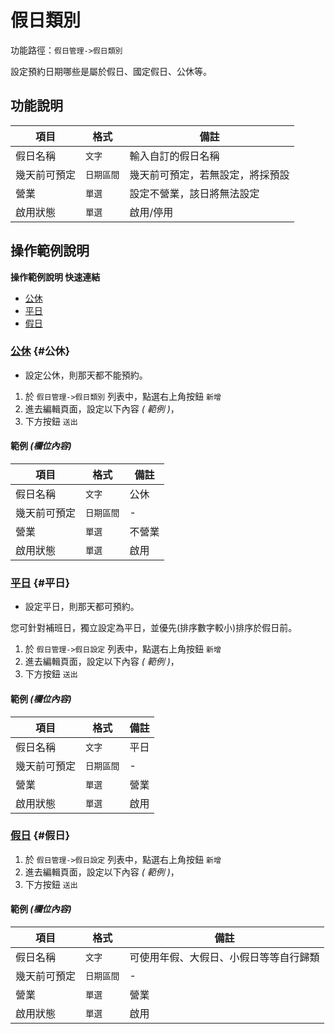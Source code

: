 # 假日類別

功能路徑：`假日管理->假日類別`

設定預約日期哪些是屬於假日、國定假日、公休等。

## 功能說明

| 項目 | 格式 | 備註 |
| --- | --- | --- |
| 假日名稱 | `文字` | 輸入自訂的假日名稱 |
| 幾天前可預定 | `日期區間` | 幾天前可預定，若無設定，將採預設 |
| 營業 | `單選` | 設定不營業，該日將無法設定 |
| 啟用狀態 | `單選` | 啟用/停用 |

## 操作範例說明

**操作範例說明 快速連結**

* [公休](/guide/holiday-category#公休)
* [平日](/guide/holiday-category#平日)
* [假日](/guide/holiday-category#假日)

### [公休](/guide/holiday-category#公休) {#公休}

* 設定公休，則那天都不能預約。

1. 於 `假日管理->假日類別` 列表中，點選右上角按鈕 `新增` 
2. 進去編輯頁面，設定以下內容 _( 範例 )_，
3. 下方按鈕 `送出`

#### 範例 _(欄位內容)_

| 項目 | 格式 | 備註 |
| --- | --- | --- |
| 假日名稱 | `文字` | 公休 |
| 幾天前可預定 | `日期區間` | - |
| 營業 | `單選` | 不營業 |
| 啟用狀態 | `單選` | 啟用 |

### [平日](/guide/holiday-category#平日) {#平日}

* 設定平日，則那天都可預約。

您可針對補班日，獨立設定為平日，並優先(排序數字較小)排序於假日前。

1. 於 `假日管理->假日設定` 列表中，點選右上角按鈕 `新增`
2. 進去編輯頁面，設定以下內容 _( 範例 )_，
3. 下方按鈕 `送出`

#### 範例 _(欄位內容)_

| 項目 | 格式 | 備註 |
| --- | --- | --- |
| 假日名稱 | `文字` | 平日 |
| 幾天前可預定 | `日期區間` | - |
| 營業 | `單選` | 營業 |
| 啟用狀態 | `單選` | 啟用 |

### [假日](/guide/holiday-category#假日) {#假日}

1. 於 `假日管理->假日設定` 列表中，點選右上角按鈕 `新增`
2. 進去編輯頁面，設定以下內容 _( 範例 )_，
3. 下方按鈕 `送出`

#### 範例 _(欄位內容)_

| 項目 | 格式 | 備註 |
| --- | --- | --- |
| 假日名稱 | `文字` | 可使用年假、大假日、小假日等等自行歸類 |
| 幾天前可預定 | `日期區間` | - |
| 營業 | `單選` | 營業 |
| 啟用狀態 | `單選` | 啟用 |
